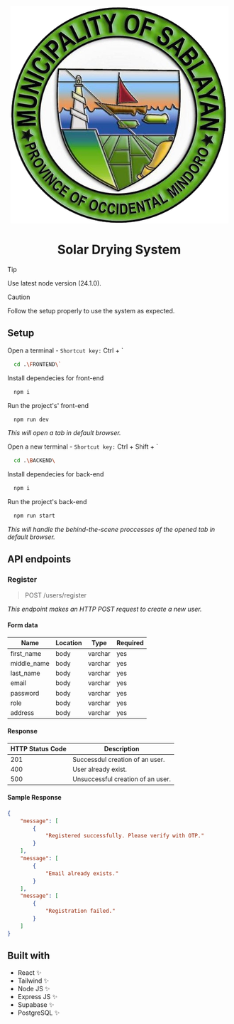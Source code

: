 <div align="center">

![](./FRONTEND/public/logo.png)
# Solar Drying System

</div>

> [!TIP]
> Use latest node version (24.1.0).

> [!CAUTION]
> Follow the setup properly to use the system as expected.

## Setup

Open a terminal - `Shortcut key:` Ctrl + `

```bash
  cd .\FRONTEND\`
```

Install dependecies for front-end

```bash
  npm i
```

Run the project's' front-end

```bash
  npm run dev
```

_This will open a tab in default browser._

Open a new terminal - `Shortcut key:` Ctrl + Shift + `

```bash
  cd .\BACKEND\
```

Install dependecies for back-end

```bash
  npm i
```

Run the project's back-end

```bash
  npm run start
```

_This will handle the behind-the-scene proccesses of the opened tab in default browser._

## API endpoints

### Register

> POST /users/register

_This endpoint makes an HTTP POST request to create a new user._

#### Form data

| Name                | Location | Type    | Required |
| ------------------- | -------- | ------- | -------- |
| first_name          | body     | varchar | yes      |
| middle_name         | body     | varchar | yes      |
| last_name           | body     | varchar | yes      |
| email               | body     | varchar | yes      |
| password            | body     | varchar | yes      |
| role                | body     | varchar | yes      |
| address             | body     | varchar | yes      |

#### Response

| HTTP Status Code | Description                                             |
| ---------------- | ------------------------------------------------------- |
| 201              | Successdul creation of an user.                         |
| 400              | User already exist.                       |
| 500              | Unsuccessful creation of an user.                       |

#### Sample Response

```json
{
    "message": [
        {
            "Registered successfully. Please verify with OTP."
        }
    ],
    "message": [
        {
            "Email already exists."
        }
    ],
    "message": [
        {
            "Registration failed."
        }
    ]
}
```

## Built with

-   React ✨
-   Tailwind ✨
-   Node JS ✨
-   Express JS ✨
-   Supabase ✨
-   PostgreSQL ✨